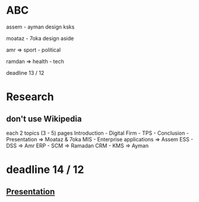 # ABC

assem - ayman design ksks

moataz - 7oka design aside

amr => sport - political

ramdan => health - tech

deadline 13 / 12

# Research
## don't use Wikipedia

each 2 topics (3 - 5) pages
Introduction - Digital Firm - TPS - Conclusion - Presentation  => Moataz & 7oka
MIS -  Enterprise applications => Assem
ESS - DSS => Amr
ERP - SCM => Ramadan
CRM - KMS => Ayman

# deadline 14 / 12



## [Presentation](https://www.canva.com/design/DAF3AK63JsU/Y1G7mCZ0_Fs1xsuTYw7tkQ/edit?utm_content=DAF3AK63JsU&utm_campaign=designshare&utm_medium=link2&utm_source=sharebutton)